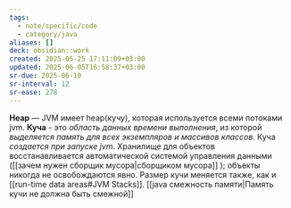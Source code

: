 ```yaml
---
tags:
  - note/specific/code
  - category/java
aliases: []
deck: obsidian::work
created: 2025-05-25 17:11:09+03:00
updated: 2025-06-05T16:58:37+03:00
sr-due: 2025-06-10
sr-interval: 12
sr-ease: 278
---
```


**Heap**
—
JVM имеет heap(кучу), которая используется всеми потоками jvm. **Куча** - это *область данных времени выполнения*, из которой *выделяется память для всех экземпляров и массивов классов*. Куча *создается при запуске jvm*. Хранилище для объектов восстанавливается автоматической системой управления данными ([[зачем нужен сборщик мусора|сборщиком мусора]] ); объекты никогда не освобождаются явно. Размер кучи меняется также, как и [[run-time data areas#JVM Stacks]]. [[java смежность памяти|Память кучи не должна быть смежной]]
